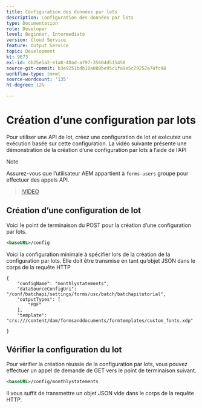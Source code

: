 ```yaml
---
title: Configuration des données par lots
description: Configuration des données par lots
type: Documentation
role: Developer
level: Beginner, Intermediate
version: Cloud Service
feature: Output Service
topic: Development
kt: 9673
exl-id: db25e5a2-e1a8-40ad-af97-35604d515450
source-git-commit: b3e9251bdb18a008be95c1fa9e5c79252a74fc98
workflow-type: tm+mt
source-wordcount: '135'
ht-degree: 12%

---
```


# Création d’une configuration par lots

Pour utiliser une API de lot, créez une configuration de lot et exécutez une exécution basée sur cette configuration. La vidéo suivante présente une démonstration de la création d’une configuration par lots à l’aide de l’API

>[!NOTE]
>Assurez-vous que l’utilisateur AEM appartient à ```forms-users``` groupe pour effectuer des appels API.


>[!VIDEO](https://video.tv.adobe.com/v/340241?quality=12&learn=on)

## Création d’une configuration de lot

Voici le point de terminaison du POST pour la création d’une configuration par lots.

```xml
<baseURL>/config
```

Voici la configuration minimale à spécifier lors de la création de la configuration par lots. Elle doit être transmise en tant qu’objet JSON dans le corps de la requête HTTP

```
{
	"configName": "monthlystatements",
	"dataSourceConfigUri": "/conf/batchapi/settings/forms/usc/batch/batchapitutorial",
	"outputTypes": [
		"PDF"
	],
	"template": "crx:///content/dam/formsanddocuments/formtemplates/custom_fonts.xdp"

}
```

## Vérifier la configuration du lot

Pour vérifier la création réussie de la configuration par lots, vous pouvez effectuer un appel de demande de GET vers le point de terminaison suivant.


```xml
<baseURL>/config/monthlystatements
```

Il vous suffit de transmettre un objet JSON vide dans le corps de la requête HTTP.
